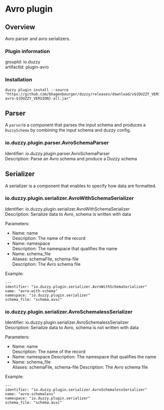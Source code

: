 # Avro plugin

## Overview
Avro parser and avro serializers.

### Plugin information
groupId: io.duzzy  
artifactId: plugin-avro

### Installation
```
duzzy plugin install --source "https://github.com/bhagenbourger/duzzy/releases/download/v${DUZZY_VERSION}/plugin-avro-${DUZZY_VERSION}-all.jar"
```

## Parser
A `parser`is a component that parses the input schema and produces a `DuzzySchema` by combining the input schema and duzzy config.

### io.duzzy.plugin.parser.AvroSchemaParser
Identifier: io.duzzy.plugin.parser.AvroSchemaParser  
Description: Parse an Avro schema and produce a Duzzy schema

## Serializer
A serializer is a component that enables to specify how data are formatted.

### io.duzzy.plugin.serializer.AvroWithSchemaSerializer
Identifier: io.duzzy.plugin.serializer.AvroWithSchemaSerializer  
Description: Serialize data to Avro, schema is written with data

Parameters:
- Name: name  
  Description: The name of the record
- Name: namespace  
  Description: The namespace that qualifies the name
- Name: schema_file  
  Aliases: schemaFile, schema-file  
  Description: The Avro schema file

Example:
```
---
identifier: "io.duzzy.plugin.serializer.AvroWithSchemaSerializer"
name: "avro-with-schema"
namespace: "io.duzzy.plugin.serializer"
schema_file: "schema.avsc"
```

### io.duzzy.plugin.serializer.AvroSchemalessSerializer
Identifier: io.duzzy.plugin.serializer.AvroSchemalessSerializer  
Description: Serialize data to Avro, schema is not written with data

Parameters:
- Name: name  
  Description: The name of the record
- Name: namespace 
  Description: The namespace that qualifies the name
- Name: schema_file  
  Aliases: schemaFile, schema-file 
  Description: The Avro schema file

Example:
```
---
identifier: "io.duzzy.plugin.serializer.AvroSchemalessSerializer"
name: "avro-schemaless"
namespace: "io.duzzy.plugin.serializer"
schema_file: "schema.avsc"
```